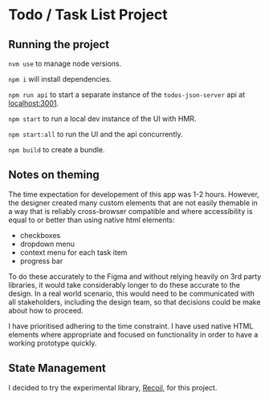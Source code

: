 # Todo / Task List Project

## Running the project

`nvm use` to manage node versions.

`npm i` will install dependencies.

`npm run api` to start a separate instance of the `todos-json-server` api at [localhost:3001](http://localhost:3001/).

`npm start` to run a local dev instance of the UI with HMR.

`npm start:all` to run the UI and the api concurrently.

`npm build` to create a bundle.

## Notes on theming

The time expectation for developement of this app was 1-2 hours. However, the designer created many custom elements that are not easily themable in a way that is reliably cross-browser compatible and where accessibility is equal to or better than using native html elements:

- checkboxes
- dropdown menu
- context menu for each task item
- progress bar

To do these accurately to the Figma and without relying heavily on 3rd party libraries, it would take considerably longer to do these accurate to the design. In a real world scenario, this would need to be communicated with all stakeholders, including the design team, so that decisions could be make about how to proceed.

I have prioritised adhering to the time constraint. I have used native HTML elements where appropriate and focused on functionality in order to have a working prototype quickly.

## State Management

I decided to try the experimental library, [Recoil](https://recoiljs.org/), for this project.
